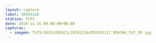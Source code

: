 ```yaml
---
layout: capture
label: 20191116
station: TLP3
date: 2019-11-16 00:00:00+00:00
capturas:
  - imagem: TLP3/2019/201911/20191116/M20191117_050104_TLP_3P.jpg
---
```

